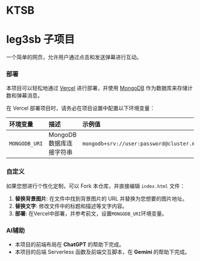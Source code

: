 # KTSB

# leg3sb 子项目

一个简单的网页，允许用户通过点击和发送弹幕进行互动。

### 部署

本项目可以轻松地通过 [Vercel](https://vercel.com) 进行部署，并使用 [MongoDB](https://www.mongodb.com) 作为数据库来存储计数和弹幕消息。

在 Vercel 部署项目时，请务必在项目设置中配置以下环境变量：

| 环境变量 | 描述 | 示例值 |
| :--- | :--- | :--- |
| `MONGODB_URI` | MongoDB 数据库连接字符串 | `mongodb+srv://user:password@cluster.mongodb.net/dbname` |

### 自定义

如果您想进行个性化定制，可以 Fork 本仓库，并直接编辑 `index.html` 文件：

1.  **替换背景图片**: 在文件中找到背景图片的 URL 并替换为您想要的图片地址。
2.  **替换文字**: 修改文件中的标题和描述等文字内容。
3.  **部署**: 在Vercel中部署，并参考前文，设置`MONGODB_URI`环境变量。

### AI辅助

* 本项目的前端布局在 **ChatGPT** 的帮助下完成。
* 本项目的后端 Serverless 函数及前端交互脚本，在 **Gemini** 的帮助下完成。
